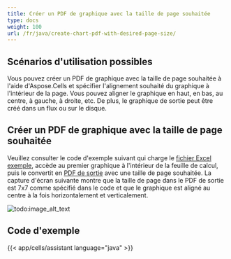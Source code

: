 ```yaml
---
title: Créer un PDF de graphique avec la taille de page souhaitée
type: docs
weight: 100
url: /fr/java/create-chart-pdf-with-desired-page-size/
---
```


## **Scénarios d'utilisation possibles**
Vous pouvez créer un PDF de graphique avec la taille de page souhaitée à l'aide d'Aspose.Cells et spécifier l'alignement souhaité du graphique à l'intérieur de la page. Vous pouvez aligner le graphique en haut, en bas, au centre, à gauche, à droite, etc. De plus, le graphique de sortie peut être créé dans un flux ou sur le disque.
## **Créer un PDF de graphique avec la taille de page souhaitée**
Veuillez consulter le code d'exemple suivant qui charge le [fichier Excel exemple](64716912.xlsx), accède au premier graphique à l'intérieur de la feuille de calcul, puis le convertit en [PDF de sortie](64716911.pdf) avec une taille de page souhaitée. La capture d'écran suivante montre que la taille de page dans le PDF de sortie est 7x7 comme spécifié dans le code et que le graphique est aligné au centre à la fois horizontalement et verticalement. 

![todo:image_alt_text](create-chart-pdf-with-desired-page-size_1.png)
## **Code d'exemple**
{{< app/cells/assistant language="java" >}}
